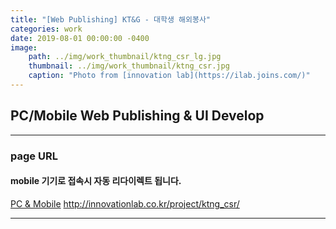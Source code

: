 ```yaml
---
title: "[Web Publishing] KT&G - 대학생 해외봉사"
categories: work
date: 2019-08-01 00:00:00 -0400
image: 
    path: ../img/work_thumbnail/ktng_csr_lg.jpg
    thumbnail: ../img/work_thumbnail/ktng_csr.jpg
    caption: "Photo from [innovation lab](https://ilab.joins.com/)"
---
```


## PC/Mobile Web Publishing & UI Develop

---

### page URL
#### mobile 기기로 접속시 자동 리다이렉트 됩니다.
[PC & Mobile](http://innovationlab.co.kr/project/ktng_csr/)
http://innovationlab.co.kr/project/ktng_csr/

---

